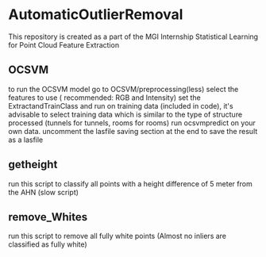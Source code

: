 # AutomaticOutlierRemoval
This repository is created as a part of the MGI Internship Statistical Learning for Point Cloud Feature Extraction

## OCSVM 
to run the OCSVM model go to OCSVM/preprocessing(less)
select the features to use ( recommended: RGB and Intensity)
set the ExtractandTrainClass and run on training data (included in code), it's advisable to select training data which is similar to the type of structure processed (tunnels for tunnels, rooms for rooms)
run ocsvmpredict on your own data. uncomment the lasfile saving section at the end to save the result as a lasfile

## getheight
run this script to classify all points with a height difference of 5 meter from the AHN (slow script)

## remove_Whites
run this script to remove all fully white points (Almost no inliers are classified as fully white)

